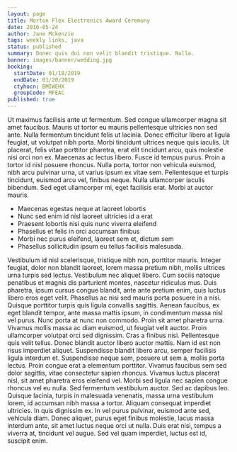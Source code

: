```yaml
---
layout: page
title: Morton Flex Electronics Award Ceremony
date: 2016-05-24
author: Jane Mckenzie
tags: weekly links, java
status: published
summary: Donec quis dui non velit blandit tristique. Nulla.
banner: images/banner/wedding.jpg
booking:
  startDate: 01/18/2019
  endDate: 01/20/2019
  ctyhocn: BMIWEHX
  groupCode: MFEAC
published: true
---
```

Ut maximus facilisis ante ut fermentum. Sed congue ullamcorper magna sit amet faucibus. Mauris ut tortor eu mauris pellentesque ultricies non sed ante. Nulla fermentum tincidunt felis ut lacinia. Donec efficitur libero at ligula feugiat, ut volutpat nibh porta. Morbi tincidunt ultrices neque quis iaculis. Ut placerat, felis vitae porttitor pharetra, erat elit tincidunt arcu, quis molestie nisi orci non ex. Maecenas ac lectus libero. Fusce id tempus purus. Proin a tortor id nisl posuere rhoncus. Nulla porta, tortor non vehicula euismod, nibh arcu pulvinar urna, ut varius ipsum ex vitae sem. Pellentesque et turpis tincidunt, euismod arcu vel, finibus neque. Nulla ullamcorper iaculis bibendum. Sed eget ullamcorper mi, eget facilisis erat. Morbi at auctor mauris.

* Maecenas egestas neque at laoreet lobortis
* Nunc sed enim id nisl laoreet ultricies id a erat
* Praesent lobortis nisi quis nunc viverra eleifend
* Phasellus et felis in orci accumsan finibus
* Morbi nec purus eleifend, laoreet sem et, dictum sem
* Phasellus sollicitudin ipsum eu tellus facilisis malesuada.

Vestibulum id nisl scelerisque, tristique nibh non, porttitor mauris. Integer feugiat, dolor non blandit laoreet, lorem massa pretium nibh, mollis ultrices urna turpis sed lectus. Vestibulum nec aliquet libero. Cum sociis natoque penatibus et magnis dis parturient montes, nascetur ridiculus mus. Duis pharetra, ipsum cursus congue blandit, ante ante pretium enim, quis luctus libero eros eget velit. Phasellus ac nisi sed mauris porta posuere in a nisi. Quisque porttitor turpis quis ligula convallis sagittis. Aenean faucibus, ex eget blandit tempor, ante massa mattis ipsum, in condimentum massa nisl vel purus. Nunc porta at nunc non commodo. Proin sit amet pharetra urna. Vivamus mollis massa ac diam euismod, ut feugiat velit auctor. Proin ullamcorper volutpat orci sed dignissim. Cras a finibus nisi. Pellentesque quis velit tellus. Donec blandit auctor libero auctor mattis. Nam id est non risus imperdiet aliquet.
Suspendisse blandit libero arcu, semper facilisis ligula interdum et. Suspendisse neque sem, posuere ut sem a, mollis porta lectus. Proin congue erat a elementum porttitor. Vivamus faucibus sem sed dolor sagittis, vitae consectetur sapien rhoncus. Vivamus luctus placerat nisl, sit amet pharetra eros eleifend vel. Morbi sed ligula nec sapien congue rhoncus vel eu nulla. Sed fermentum vestibulum auctor. Sed ac dapibus leo. Quisque lacinia, turpis in malesuada venenatis, massa urna vestibulum lorem, id accumsan nibh massa a tortor. Aliquam consequat imperdiet ultricies. In quis dignissim ex. In vel purus pulvinar, euismod ante sed, vehicula diam. Donec aliquet, purus eget finibus molestie, lacus massa interdum ante, sit amet luctus neque orci ut nulla. Duis erat nisi, tempus a viverra at, tincidunt vel augue. Sed vel quam imperdiet, luctus est id, suscipit enim.
